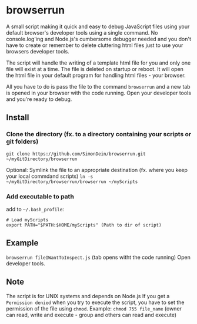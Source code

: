 # browserrun
A small script making it quick and easy to debug JavaScript files using your default browser's developer tools using a single command. No console.log'ing and Node.js's cumbersome debugger needed and you don't have to create or remember to delete cluttering html files just to use your browsers developer tools.

The script will handle the writing of a template html file for you and only one file will exist at a time. The file is deleted on startup or reboot. It will open the html file in your default program for handling html files - your browser.

All you have to do is pass the file to the command `browserrun` and a new tab is opened in your browser with the code running. Open your developer tools and you're ready to debug.

## Install

### Clone the directory (fx. to a directory containing your scripts or git folders)
`git clone https://github.com/SimonDein/browserrun.git ~/myGitDirectory/browserrun`

Optional: Symlink the file to an appropriate destination (fx. where you keep your local commdand scripts)
`ln -s ~/myGitDirectory/browserrun/browserrun ~/myScripts`

### Add executable to path
add to `~/.bash_profile`:
```
# Load myScripts
export PATH="$PATH:$HOME/myScripts" (Path to dir of script)
```

## Example
`browserrun fileIWantToInspect.js` (tab opens witht the code running)
Open developer tools.


## Note
The script is for UNIX systems and depends on Node.js
If you get a `Permission denied` when you try to execute the script,
you have to set the permission of the file using `chmod`.
Example: `chmod 755 file_name` (owner can read, write and execute - group and others can read and execute)
